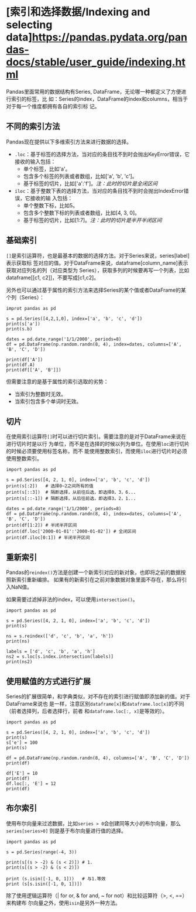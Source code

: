# [索引和选择数据/Indexing and selecting data]https://pandas.pydata.org/pandas-docs/stable/user_guide/indexing.html

Pandas里面常用的数据结构有Series, DataFrame，无论哪一种都定义了方便进行索引的标签，比
如：Series的index，DataFrame的index和columns，相当于对于每一个维度都拥有各自的索引标
记。

## 不同的索引方法

Pandas现在提供以下多维索引方法来进行数据的选择。

- `.loc`：基于标签的选择方法，当对应的条目找不到时会抛出KeyError错误，它接收的输入包括：
  - 单个标签，比如'a'。
  - 包含多个标签的列表或者数组，比如['a', 'b', 'c']。
  - 基于标签的切片，比如['a':'f']。*注：此时的切片是全闭区间*
- `iloc`：基于整数下表的选择方法，当对应的条目找不到时会抛出IndexError错误，它接收的输
入包括：
  - 单个整数下标，比如5。
  - 包含多个整数下标的列表或者数组，比如[4, 3, 0]。
  - 基于标签的切片，比如[1:7]。*注：此时的切片是半开半闭区间*


## 基础索引

`[]`是索引运算符，也是最基本的数据的选择方法。对于Series来说，series[label]表示获取标
签对应的值。对于DataFrame来说，dataframe[column_name]表示获取对应列名的列（对应类型为
Series），获取多列的时候要再写一个列表，比如dataframe[[c1, c2]]，不要写成[c1,c2]。

另外也可以通过基于属性的索引方法来选择Series的某个值或者DataFrame的某个列（Series）：

```
improt pandas as pd

s = pd.Series([4,2,1,0], index=['a', 'b', 'c', 'd'])
print(s['a'])
print(s.b)

dates = pd.date_range('1/1/2000', periods=8)
df = pd.DataFrame(np.random.randn(8, 4), index=dates, columns=['A', 'B', 'C', 'D'])

print(df['A'])
print(df.A)
print(df[['A', 'B']])
```

但需要注意的是基于属性的索引选取的劣势：

- 当索引为整数时无效。
- 当索引包含多个单词时无效。

## 切片

在使用索引运算符`[]`时可以进行切片索引。需要注意的是对于DataFrame来说在进行切片时是以行
为单位，而不是在选择的时候以列为单位。在使用`loc`进行切片的时候必须要使用标签名称，而不
能使用整数索引，而使用`iloc`进行切片时必须使用整数索引。

```
import pandas as pd

s = pd.Series([4, 2, 1, 0], index=['a', 'b', 'c', 'd'])
print(s[:2])   # 选择0~2之间所有的值
print(s[::3])  # 隔断选择，从前往后选，即选择0，3，6...
print(s[::-1]) # 隔断选择，从后往前选，即选择3，2，1...

dates = pd.date_range('1/1/2000', periods=8)
df = pd.DataFrame(np.random.randn(8, 4), index=dates, columns=['A', 'B', 'C', 'D'])
print(df[1:2]) # 半闭半开区间
print(df.loc['2000-01-01':'2000-01-02']) # 全闭区间
print(df.iloc[0:1]) # 半闭半开区间
```

## 重新索引

Pandas的`reindex()`方法是创建一个新索引对应的新对象，也即将之前的数据按照新索引重新编排。
如果有的新索引在之前对象数据对象里面不存在，那么将引入NaN值。

如果需要过滤掉非法的index，可以使用`intersection()`。

```
import pandas as pd

s = pd.Series([4, 2, 1, 0], index=['a', 'b', 'c', 'd'])
print(s)

ns = s.reindex(['d', 'c', 'b', 'a', 'h'])
print(ns)

labels = ['d', 'c', 'b', 'a', 'h']
ns2 = s.loc[s.index.intersection(labels)]
print(ns2)
```

## 使用赋值的方式进行扩展

Series的扩展很简单，和字典类似，对不存在的索引进行赋值即添加新的值。对于DataFrame来说也
是一样，注意区别`dataframe[x]`和`dataframe.loc[x]`的不同（前者选择列，后者选择行，前者
和`dataframe.loc[:, x]`是等效的）。

```
import pandas as pd

s = pd.Series([4, 2, 1, 0], index=['a', 'b', 'c', 'd'])
print(s)
s['e'] = 100
print(s)

df = pd.DataFrame(np.random.randn(8, 4), columns=['A', 'B', 'C', 'D'])
print(df)

df['E'] = 10
print(df)
df.loc[:, 'E'] = 12
print(df)
```

## 布尔索引

使用布尔向量来过滤数据，比如`series > 0`会创建同等大小的布尔向量，那么`series[series>0]`
则是基于布尔向量进行值的选择。

```
import pandas as pd

s = pd.Series(range(-4, 3))

print(s[(s > -2) & (s < 2)]) # 1.
print(s[(s > -2) & (s < 2)])

print (s.isin([-1, 0, 1]))   # 与1.等效
print (s[s.isin([-1, 0, 1])])
```

除了使用逻辑运算符（| for or, & for and, ~ for not）和比较运算符（>, <, ==）来构建布
尔向量之外，使用`isin`是另外一种方法。
